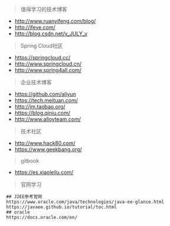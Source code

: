 > 值得学习的技术博客

* http://www.ruanyifeng.com/blog/
* http://ifeve.com/
* http://blog.csdn.net/v_JULY_v

> Spring Cloud社区

* https://springcloud.cc/
* http://www.springcloud.cn/
* http://www.spring4all.com/

> 企业技术博客

* https://github.com/aliyun
* https://tech.meituan.com/
* http://jm.taobao.org/
* https://blog.qiniu.com/
* http://www.alloyteam.com/

> 技术社区

* http://www.hack80.com/
* https://www.geekbang.org/

> gitbook

* https://es.xiaoleilu.com/

> 官网学习
```text
## J2EE参考官网
https://www.oracle.com/java/technologies/java-ee-glance.html
https://javaee.github.io/tutorial/toc.html
## oracle 
https://docs.oracle.com/en/
```
